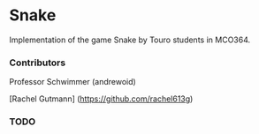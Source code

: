 # Snake
Implementation of the game Snake by Touro students in MCO364.

### Contributors
Professor Schwimmer (andrewoid)

[Rachel Gutmann] (https://github.com/rachel613g)

### TODO
